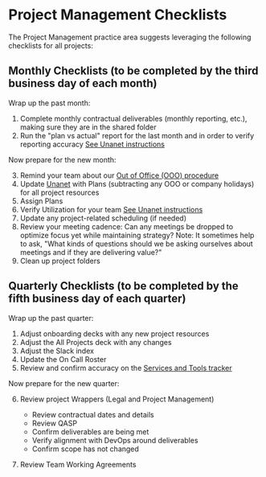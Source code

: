 # Project Management Checklists

The Project Management practice area suggests leveraging the following checklists for all projects:

## Monthly Checklists (to be completed by the third business day of each month)

Wrap up the past month:

1. Complete monthly contractual deliverables (monthly reporting, etc.), making sure they are in the shared folder
2. Run the "plan vs actual" report for the last month and in order to verify reporting accuracy [See Unanet instructions](https://guidebook.civicactions.com/en/latest/practice-areas/project-management/project-management-checklists/)

Now prepare for the new month:

3. Remind your team about our [Out of Office (OOO) procedure](https://guidebook.civicactions.com/en/latest/practice-areas/project-management/leave-requests-and-stepping-away/)
4. Update [Unanet](https://guidebook.civicactions.com/en/latest/practice-areas/project-management/project-management-checklists/) with Plans (subtracting any OOO or company holidays) for all project resources
5. Assign Plans
6. Verify Utilization for your team [See Unanet instructions](https://guidebook.civicactions.com/en/latest/practice-areas/project-management/project-management-checklists/)
7. Update any project-related scheduling (if needed)
8. Review your meeting cadence: Can any meetings be dropped to optimize focus yet while maintaining strategy?
   Note: It sometimes help to ask, "What kinds of questions should we be asking ourselves about meetings and if they are delivering value?"
9. Clean up project folders

## Quarterly Checklists (to be completed by the fifth business day of each quarter)

Wrap up the past quarter:

1. Adjust onboarding decks with any new project resources
2. Adjust the All Projects deck with any changes
3. Adjust the Slack index
4. Update the On Call Roster
5. Review and confirm accuracy on the [Services and Tools tracker](https://docs.google.com/spreadsheets/d/1yy7xSeTmTBCCaG5B-oJI3dwMN3r7tFPQ-lw79zOAdFE/edit#gid=1290653154)

Now prepare for the new quarter:

6. Review project Wrappers (Legal and Project Management)

   - Review contractual dates and details
   - Review QASP
   - Confirm deliverables are being met
   - Verify alignment with DevOps around deliverables
   - Confirm scope has not changed

7. Review Team Working Agreements
